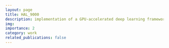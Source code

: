 ```yaml
---
layout: page
title: HAL_9000
description: implementation of a GPU-accelerated deep learning framework from scratch
img: 
importance: 2
category: work
related_publications: false
---
```


